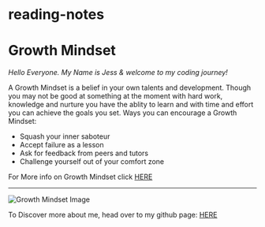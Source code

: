 # reading-notes

# Growth Mindset #

*Hello Everyone. My Name is Jess & welcome to my coding journey!*

A Growth Mindset is a belief in your own talents and development.
Though you may not be good at something at the moment with hard work, knowledge and nurture you have the ablity to learn and with time and effort you can achieve the goals you set.
Ways you can encourage a Growth Mindset:

* Squash your inner saboteur
* Accept failure as a lesson
* Ask for feedback from peers and tutors
* Challenge yourself out of your comfort zone

For More info on Growth Mindset click [HERE](https://www.atlassian.com/blog/inside-atlassian/growth-mindset)

***
![Growth Mindset Image](https://encrypted-tbn0.gstatic.com/images?q=tbn:ANd9GcRHxsjGGyJEmA5wSnXxMSVKygX6wUE1r6M9aw&usqp=CAU)

To Discover more about me, head over to my github page: [HERE](https://github.com/JessMMartin?tab=repositories)
